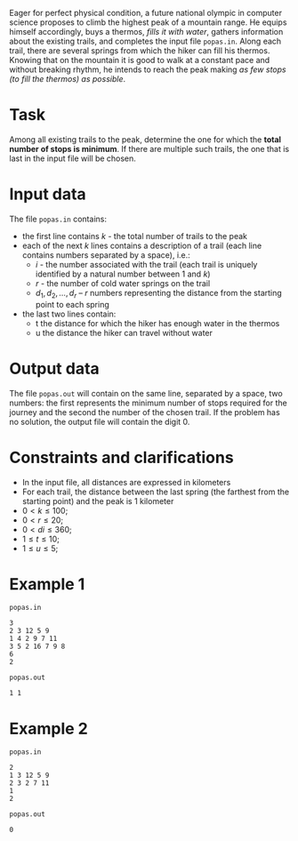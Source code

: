 Eager for perfect physical condition, a future national olympic in computer science proposes to climb the highest peak of a mountain range. He equips himself accordingly, buys a thermos, *fills it with water*, gathers information about the existing trails, and completes the input file `popas.in`. Along each trail, there are several springs from which the hiker can fill his thermos. Knowing that on the mountain it is good to walk at a constant pace and without breaking rhythm, he intends to reach the peak making *as few stops (to fill the thermos) as possible*.

# Task

Among all existing trails to the peak, determine the one for which the **total number of stops is minimum**. If there are multiple such trails, the one that is last in the input file will be chosen.

# Input data

The file `popas.in` contains:
- the first line contains $k$ - the total number of trails to the peak
- each of the next $k$ lines contains a description of a trail (each line contains numbers separated by a space), i.e.:
    - $i$ - the number associated with the trail (each trail is uniquely identified by a natural number between $1$ and $k$)
    - $r$ - the number of cold water springs on the trail
    - $d_1, d_2, \dots, d_r$ – $r$ numbers representing the distance from the starting point to each spring
- the last two lines contain:
    - t the distance for which the hiker has enough water in the thermos
    - u the distance the hiker can travel without water

# Output data

The file `popas.out` will contain on the same line, separated by a space, two numbers: the first represents the minimum number of stops required for the journey and the second the number of the chosen trail. If the problem has no solution, the output file will contain the digit $0$.

# Constraints and clarifications

* In the input file, all distances are expressed in kilometers
* For each trail, the distance between the last spring (the farthest from the starting point) and the peak is $1$ kilometer
* $0 < k \leq 100$; 
* $0 < r \leq 20$; 
* $0 < di \leq 360$; 
* $1 \leq t \leq 10$; 
* $1 \leq u \leq 5$;

# Example 1

`popas.in`
```
3
2 3 12 5 9
1 4 2 9 7 11
3 5 2 16 7 9 8
6
2
```

`popas.out`
```
1 1
```

# Example 2

`popas.in`
```
2
1 3 12 5 9
2 3 2 7 11
1
2
```

`popas.out`
```
0
```